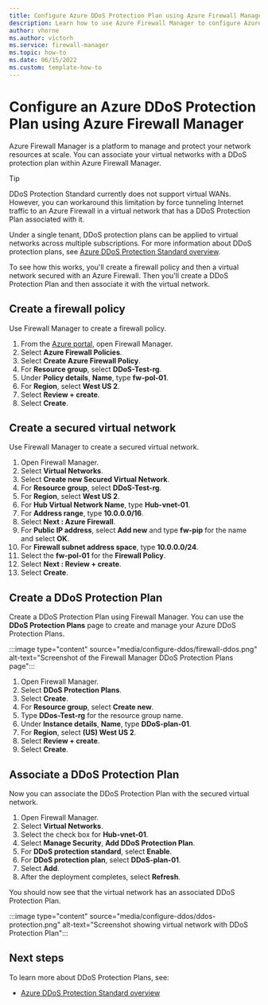 ```yaml
---
title: Configure Azure DDoS Protection Plan using Azure Firewall Manager
description: Learn how to use Azure Firewall Manager to configure Azure DDoS Protection Plan Standard
author: vhorne
ms.author: victorh
ms.service: firewall-manager
ms.topic: how-to
ms.date: 06/15/2022
ms.custom: template-how-to
---
```


# Configure an Azure DDoS Protection Plan using Azure Firewall Manager

Azure Firewall Manager is a platform to manage and protect your network resources at scale. You can associate your virtual networks with a DDoS protection plan within Azure Firewall Manager.

> [!TIP]
> DDoS Protection Standard currently does not support virtual WANs. However, you can workaround this limitation by force tunneling Internet traffic to an Azure Firewall in a virtual network that has a DDoS Protection Plan associated with it.

Under a single tenant, DDoS protection plans can be applied to virtual networks across multiple subscriptions. For more information about DDoS protection plans, see  [Azure DDoS Protection Standard overview](../ddos-protection/ddos-protection-overview.md).

To see how this works, you'll create a firewall policy and then a virtual network secured with an Azure Firewall. Then you'll create a DDoS Protection Plan and then associate it with the virtual network.

## Create a firewall policy

Use Firewall Manager to create a firewall policy.

1. From the [Azure portal](https://portal.azure.com), open Firewall Manager.
1. Select **Azure Firewall Policies**.
1. Select **Create Azure Firewall Policy**.
1. For **Resource group**, select **DDoS-Test-rg**.
1. Under **Policy details**, **Name**, type **fw-pol-01**.
1. For **Region**, select **West US 2**.
1. Select **Review + create**.
1. Select **Create**.


## Create a secured virtual network

Use Firewall Manager to create a secured virtual network.

1. Open Firewall Manager.
1. Select **Virtual Networks**.
1. Select **Create new Secured Virtual Network**.
1. For **Resource group**, select **DDoS-Test-rg**.
1. For **Region**, select **West US 2**.
1. For **Hub Virtual Network Name**, type **Hub-vnet-01**.
1. For **Address range**, type **10.0.0.0/16**.
1. Select **Next : Azure Firewall**.
1. For **Public IP address**, select **Add new** and type **fw-pip** for the name and select **OK**.
1. For **Firewall subnet address space**, type **10.0.0.0/24**.
1. Select the **fw-pol-01** for the **Firewall Policy**.
1. Select **Next : Review + create**.
1. Select **Create**.

## Create a DDoS Protection Plan

Create a DDoS Protection Plan using Firewall Manager. You can use the **DDoS Protection Plans** page to create and manage your Azure DDoS Protection Plans.

:::image type="content" source="media/configure-ddos/firewall-ddos.png" alt-text="Screenshot of the Firewall Manager DDoS Protection Plans page":::

1. Open Firewall Manager.
1. Select **DDoS Protection Plans**.
1. Select **Create**.
1. For **Resource group**, select **Create new**.
1. Type **DDos-Test-rg** for the resource group name.
1. Under **Instance details**, **Name**, type **DDoS-plan-01**.
1. For **Region**, select **(US) West US 2**.
1. Select **Review + create**.
1. Select **Create**.

## Associate a DDoS Protection Plan

Now you can associate the DDoS Protection Plan with the secured virtual network.

1. Open Firewall Manager.
1. Select **Virtual Networks**.
1. Select the check box for **Hub-vnet-01**.
1. Select **Manage Security**, **Add DDoS Protection Plan**.
1. For **DDoS protection standard**, select **Enable**.
1. For **DDoS protection plan**, select **DDoS-plan-01**.
1. Select **Add**.
1. After the deployment completes, select **Refresh**.

You should now see that the virtual network has an associated DDoS Protection Plan.

:::image type="content" source="media/configure-ddos/ddos-protection.png" alt-text="Screenshot showing virtual network with DDoS Protection Plan":::

## Next steps

To learn more about DDoS Protection Plans, see:

- [Azure DDoS Protection Standard overview](../ddos-protection/ddos-protection-overview.md)